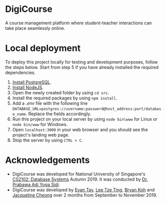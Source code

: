 # DigiCourse
A course management platform where student-teacher interactions can take place seamlessly online.

# Local deployment
To deploy this project locally for testing and development purposes, follow the steps below. Start from step 5 if you have already installed the required dependencies.

1. [Install PostgreSQL](https://www.postgresql.org/download/).
2. [Install NodeJS](https://nodejs.org/en/).
3. Open the newly created folder by using `cd src`.
4. Install the required packages by using `npm install`.
5. Add a _.env_ file with the following line `DATABASE_URL=postgres://username:password@host_address:port/database_name`. Replace the fields accordingly.
6. Run this project on your local server by using `node bin\www` for Linux or `node bin/www` for Windows.
7. Open `localhost:3000` in your web browser and you should see the project's landing web page.
8. Stop the server by using `CTRL + C`.

# Acknowledgements
* DigiCourse was developed for National University of Singapore's [CS2102: Database Systems](https://nusmods.com/modules/CS2102/database-systems) Autumn 2019. It was conducted by [Dr. Prabawa Adi Yoga Sidi](https://www.comp.nus.edu.sg/cs/bio/adi-yoga/).
* DigiCourse was developed by [Evan Tay](https://github.com/DigiPie/), [Lee Tze Ting](https://github.com/halcyoneee), [Bryan Koh](https://github.com/awarenessxz) and [Jacqueline Cheong](https://github.com/Aquarinte/) over 2 months from September to November 2019.
